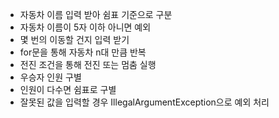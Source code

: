 - 자동차 이름 입력 받아 쉼표 기준으로 구분
- 자동차 이름이 5자 이하 아니면 예외
- 몇 번의 이동할 건지 입력 받기
- for문을 통해 자동차 n대 만큼 반복
- 전진 조건을 통해 전진 또는 멈춤 실행
- 우승자 인원 구별
- 인원이 다수면 쉼표로 구별
- 잘못된 값을 입력할 경우 IllegalArgumentException으로 예외 처리